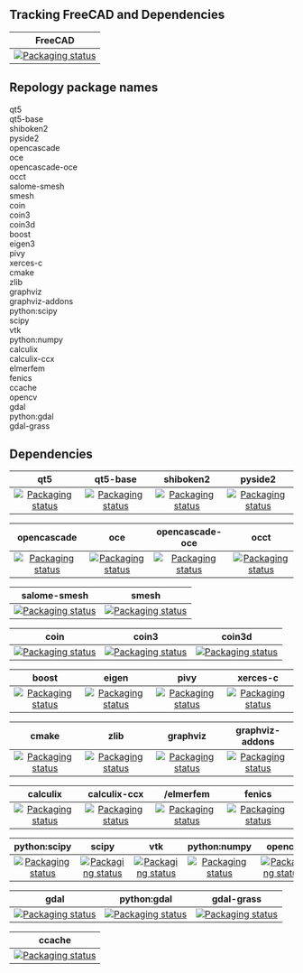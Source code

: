 ## Tracking FreeCAD and Dependencies
| FreeCAD | 
| :-----: |
| [![Packaging status](https://repology.org/badge/vertical-allrepos/freecad.svg)](https://repology.org/metapackage/freecad/versions) |

## Repology package names  
qt5  
qt5-base  
shiboken2  
pyside2  
opencascade  
oce  
opencascade-oce  
occt  
salome-smesh  
smesh  
coin  
coin3  
coin3d  
boost  
eigen3  
pivy  
xerces-c  
cmake  
zlib  
graphviz  
graphviz-addons  
python:scipy  
scipy  
vtk  
python:numpy  
calculix  
calculix-ccx  
elmerfem  
fenics  
ccache  
opencv  
gdal  
python:gdal  
gdal-grass  

## Dependencies 
| qt5 | qt5-base | shiboken2 | pyside2 |
| :-: | :------: | :-------: | :-----: |
|[![Packaging status](https://repology.org/badge/vertical-allrepos/qt5.svg)](https://repology.org/metapackage/qt5/versions) | [![Packaging status](https://repology.org/badge/vertical-allrepos/qt5-base.svg)](https://repology.org/metapackage/qt5-base/versions) | [![Packaging status](https://repology.org/badge/vertical-allrepos/shiboken2.svg)](https://repology.org/metapackage/shiboken2/versions) | [![Packaging status](https://repology.org/badge/vertical-allrepos/pyside2.svg)](https://repology.org/metapackage/pyside2/versions) |

| opencascade | oce | opencascade-oce | occt |
| :---------: | :-: | :-------------: | :--: |
|[![Packaging status](https://repology.org/badge/vertical-allrepos/opencascade.svg)](https://repology.org/metapackage/opencascade/versions) | [![Packaging status](https://repology.org/badge/vertical-allrepos/oce.svg)](https://repology.org/metapackage/oce/versions) | [![Packaging status](https://repology.org/badge/vertical-allrepos/opencascade-oce.svg)](https://repology.org/metapackage/opencascade-oce/versions) | [![Packaging status](https://repology.org/badge/vertical-allrepos/occt.svg)](https://repology.org/metapackage/occt/versions)

| salome-smesh | smesh |
| :----------: | :---: |
|[![Packaging status](https://repology.org/badge/vertical-allrepos/salome-smesh.svg)](https://repology.org/metapackage/salome-smesh/versions) | [![Packaging status](https://repology.org/badge/vertical-allrepos/smesh.svg)](https://repology.org/metapackage/smesh/versions) |

| coin | coin3 | coin3d |
| :--: | :---: | :----: |
|[![Packaging status](https://repology.org/badge/vertical-allrepos/coin.svg)](https://repology.org/metapackage/coin/versions) | [![Packaging status](https://repology.org/badge/vertical-allrepos/coin3.svg)](https://repology.org/metapackage/coin3/versions) | [![Packaging status](https://repology.org/badge/vertical-allrepos/coin3d.svg)](https://repology.org/metapackage/coin3d/versions) |

| boost | eigen | pivy | xerces-c |
| :---: | :---: | :--: | :------: |
|[![Packaging status](https://repology.org/badge/vertical-allrepos/boost.svg)](https://repology.org/metapackage/boost/versions) | [![Packaging status](https://repology.org/badge/vertical-allrepos/eigen3.svg)](https://repology.org/metapackage/eigen3/versions) | [![Packaging status](https://repology.org/badge/vertical-allrepos/pivy.svg)](https://repology.org/metapackage/pivy/versions) | [![Packaging status](https://repology.org/badge/vertical-allrepos/xerces-c.svg)](https://repology.org/metapackage/xerces-c/versions) |

| cmake | zlib | graphviz | graphviz-addons |
| :---: | :--: | :------: | :-------------: |
| [![Packaging status](https://repology.org/badge/vertical-allrepos/cmake.svg)](https://repology.org/metapackage/cmake/versions) | [![Packaging status](https://repology.org/badge/vertical-allrepos/zlib.svg)](https://repology.org/metapackage/zlib/versions) | [![Packaging status](https://repology.org/badge/vertical-allrepos/graphviz.svg)](https://repology.org/metapackage/graphviz/versions) | [![Packaging status](https://repology.org/badge/vertical-allrepos/graphviz.svg)](https://repology.org/metapackage/graphviz-addons/versions) |

| calculix | calculix-ccx | /elmerfem | fenics |
| :------: | :----------: | :-------: | :----: |
[![Packaging status](https://repology.org/badge/vertical-allrepos/calculix.svg)](https://repology.org/metapackage/calculix/versions) | [![Packaging status](https://repology.org/badge/vertical-allrepos/calculix-ccx.svg)](https://repology.org/metapackage/calculix-ccx/versions) | [![Packaging status](https://repology.org/badge/vertical-allrepos/elmerfem.svg)](https://repology.org/metapackage/elmerfem/versions) | [![Packaging status](https://repology.org/badge/vertical-allrepos/fenics.svg)](https://repology.org/metapackage/fenics/versions) |

| python:scipy | scipy | vtk | python:numpy | opencv |
| :----------: | :---: | :-: | :----------: | :----: |
|[![Packaging status](https://repology.org/badge/vertical-allrepos/python:scipy.svg)](https://repology.org/metapackage/python:scipy/versions) | [![Packaging status](https://repology.org/badge/vertical-allrepos/scipy.svg)](https://repology.org/metapackage/scipy/versions) |  [![Packaging status](https://repology.org/badge/vertical-allrepos/vtk.svg)](https://repology.org/metapackage/vtk/versions) | [![Packaging status](https://repology.org/badge/vertical-allrepos/python:numpy.svg)](https://repology.org/metapackage/python:numpy/versions) | [![Packaging status](https://repology.org/badge/vertical-allrepos/opencv.svg)](https://repology.org/metapackage/opencv/versions) |

| gdal | python:gdal | gdal-grass |
| :--: | :---------: | :--------: |
| [![Packaging status](https://repology.org/badge/vertical-allrepos/gdal.svg)](https://repology.org/metapackage/gdal/versions) | [![Packaging status](https://repology.org/badge/vertical-allrepos/python:gdal.svg)](https://repology.org/metapackage/python:gdal/versions) | [![Packaging status](https://repology.org/badge/vertical-allrepos/gdal-grass.svg)](https://repology.org/metapackage/gdal-grass/versions) |

| ccache |
| :----: |
|[![Packaging status](https://repology.org/badge/vertical-allrepos/ccache.svg)](https://repology.org/metapackage/ccache/versions) |
